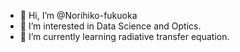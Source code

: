 - 👋 Hi, I’m @Norihiko-fukuoka
- 👀 I’m interested in Data Science and Optics.
- 🌱 I’m currently learning radiative transfer equation.


<!---
- 💞️ I’m looking to collaborate on Optics and Data Science.
- 📫 How to reach me 
Norihiko-fukuoka/Norihiko-fukuoka is a ✨ special ✨ repository because its `README.md` (this file) appears on your GitHub profile.
You can click the Preview link to take a look at your changes.
--->
